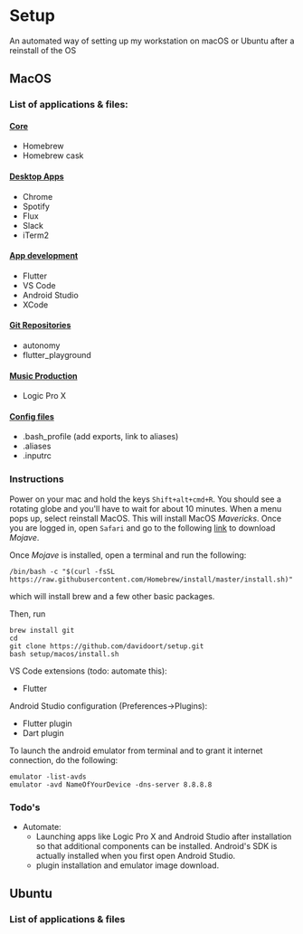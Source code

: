 # Setup
An automated way of setting up my workstation on macOS or Ubuntu after a reinstall of the OS

## MacOS
### List of applications & files:
#### [Core](macos/scripts/install.sh)
 * Homebrew
 * Homebrew cask
#### [Desktop Apps](macos/scripts/destop_apps.sh)
 * Chrome
 * Spotify
 * Flux
 * Slack
 * iTerm2
#### [App development](macos/scripts/appdevel.sh) 
 * Flutter
 * VS Code
 * Android Studio
 * XCode
#### [Git Repositories](macos/scripts/git_repos.sh)
 * autonomy
 * flutter_playground
#### [Music Production](macos/scripts/music_production.sh)
 * Logic Pro X
#### [Config files](macos/scripts/config_files.sh)
 * .bash_profile (add exports, link to aliases)
 * .aliases
 * .inputrc


### Instructions

Power on your mac and hold the keys `Shift+alt+cmd+R`. You should see a rotating globe and you'll have to wait for about 10 minutes. When a menu pops up, select reinstall MacOS. This will install MacOS _Mavericks_. Once you are logged in, open `Safari` and go to the following [link](https://support.apple.com/es-lamr/HT210190) to download _Mojave_.

Once _Mojave_ is installed, open a terminal and run the following:

```
/bin/bash -c "$(curl -fsSL https://raw.githubusercontent.com/Homebrew/install/master/install.sh)"
```
which will install brew and a few other basic packages.

Then, run 
```
brew install git
cd 
git clone https://github.com/davidoort/setup.git
bash setup/macos/install.sh 
```

VS Code extensions (todo: automate this):

* Flutter 

Android Studio configuration (Preferences->Plugins):

* Flutter plugin
* Dart plugin

To launch the android emulator from terminal and to grant it internet connection, do the following:

```
emulator -list-avds
emulator -avd NameOfYourDevice -dns-server 8.8.8.8
```

### Todo's
* Automate:
    * Launching apps like Logic Pro X and Android Studio after installation so that additional components can be installed. Android's SDK is actually installed when you first open Android Studio.
    * plugin installation and emulator image download.

## Ubuntu
### List of applications & files



 
